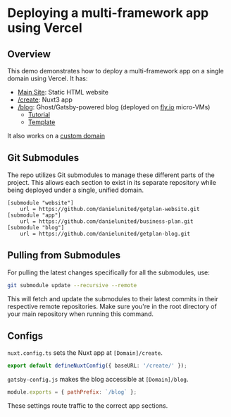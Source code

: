# Deploying a multi-framework app using Vercel

## Overview

This demo demonstrates how to deploy a multi-framework app on a single domain using Vercel. It has:

- [Main Site](https://getplan.vercel.app/home-1.html): Static HTML website
- [/create](https://getplan.vercel.app/create): Nuxt3 app
- [/blog](https://getplan.vercel.app/blog/): Ghost/Gatsby-powered blog (deployed on [fly.io](https://fly.io/) micro-VMs)
  - [Tutorial](https://blixtdev.com/how-to-host-a-ghost-blog-for-free-on-fly-io/)
  - [Template](https://github.com/TryGhost/gatsby-starter-ghost)

It also works on a [custom domain](https://pitch.co.il/home-1.html)

## Git Submodules

The repo utilizes Git submodules to manage these different parts of the project. This allows each section to exist in its separate repository while being deployed under a single, unified domain.

```git
[submodule "website"]
    url = https://github.com/danielunited/getplan-website.git
[submodule "app"]
    url = https://github.com/danielunited/business-plan.git
[submodule "blog"]
    url = https://github.com/danielunited/getplan-blog.git
```

## Pulling from Submodules

For pulling the latest changes specifically for all the submodules, use:

```bash
git submodule update --recursive --remote
```

This will fetch and update the submodules to their latest commits in their respective remote repositories. Make sure you're in the root directory of your main repository when running this command.

## Configs

`nuxt.config.ts` sets the Nuxt app at `[Domain]/create`.
```ts
export default defineNuxtConfig({ baseURL: '/create/' });
```

`gatsby-config.js` makes the blog accessible at `[Domain]/blog`.
```js
module.exports = { pathPrefix: `/blog` };
```

These settings route traffic to the correct app sections.
